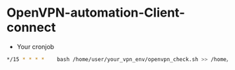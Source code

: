 # OpenVPN-automation-Client-connect

- Your cronjob

```bash
*/15 * * * *    bash /home/user/your_vpn_env/openvpn_check.sh >> /home/user/your_vpn_env/openvpn_check.log 2>&1
```
